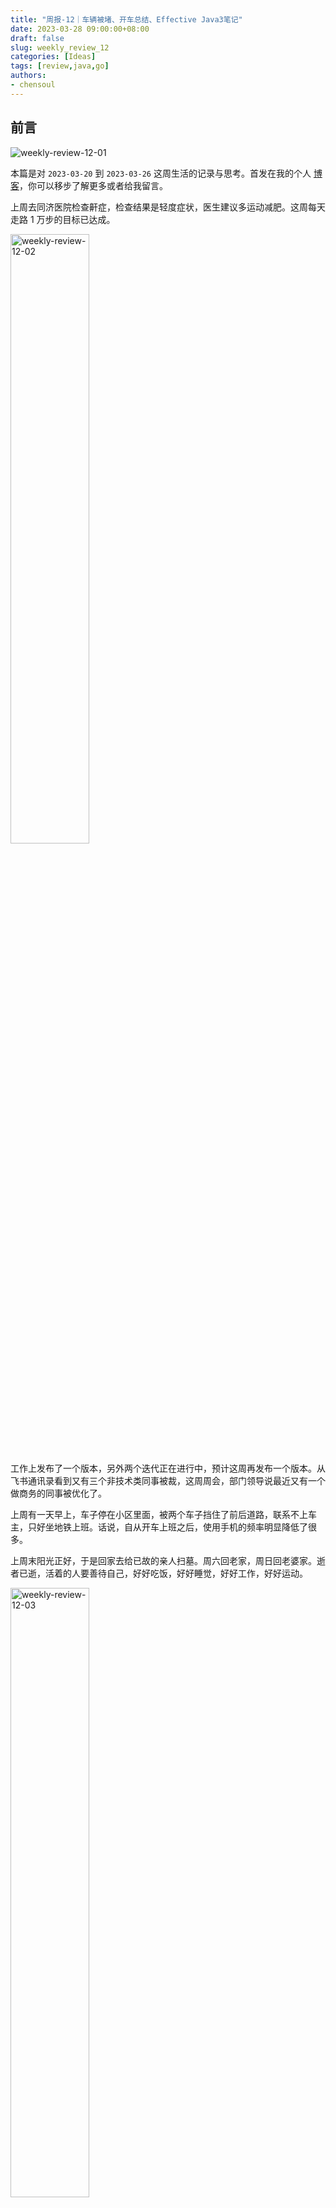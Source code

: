```yaml
---
title: "周报-12｜车辆被堵、开车总结、Effective Java3笔记"
date: 2023-03-28 09:00:00+08:00
draft: false
slug: weekly_review_12
categories: [Ideas]
tags: [review,java,go]
authors:
- chensoul 
---
```


## 前言

![weekly-review-12-01](https://chensoul.oss-cn-hangzhou.aliyuncs.com/images/weekly-review-12-01.jpeg)



本篇是对 `2023-03-20` 到 `2023-03-26` 这周生活的记录与思考。首发在我的个人 [博客](https://blog.chensoul.com/)，你可以移步了解更多或者给我留言。



上周去同济医院检查鼾症，检查结果是轻度症状，医生建议多运动减肥。这周每天走路 1 万步的目标已达成。

<img src="https://chensoul.oss-cn-hangzhou.aliyuncs.com/images/weekly-review-12-02.png" alt="weekly-review-12-02" style="width:50%;" />



工作上发布了一个版本，另外两个迭代正在进行中，预计这周再发布一个版本。从飞书通讯录看到又有三个非技术类同事被裁，这周周会，部门领导说最近又有一个做商务的同事被优化了。



上周有一天早上，车子停在小区里面，被两个车子挡住了前后道路，联系不上车主，只好坐地铁上班。话说，自从开车上班之后，使用手机的频率明显降低了很多。



上周末阳光正好，于是回家去给已故的亲人扫墓。周六回老家，周日回老婆家。逝者已逝，活着的人要善待自己，好好吃饭，好好睡觉，好好工作，好好运动。

<img src="https://chensoul.oss-cn-hangzhou.aliyuncs.com/images/weekly-review-12-03.jpeg" alt="weekly-review-12-03" style="width:50%;" />

## 工作

### Effective Java 3 笔记

请参考 [考虑以静态工厂方法代替构造函数](https://blog.chensoul.com/posts/2023/04/03/static-factory-methods-instead-of-constructors/) 。

### Machine-Learning-With-Go

B站视频：[「课程」使用Go做机器学习](https://www.bilibili.com/video/BV1iW411w7ev)

源代码：[Machine-Learning-With-Go](https://github.com/PacktPublishing/Machine-Learning-With-Go)



## 生活

### 车辆被堵

早上准备开车上班，发现车子前后道路都被车辆占道了。前面车辆占道，昨天晚上下班回来就发现了，也确认了这个车辆没有留挪车电话。当时就隐隐担忧今天早上会被挡住前后道路。没有想到，真的被挡了。后面的车辆留了挪车电话。六点半开始，我就给后面车的车主打电话发短信，对方一直没接电话，估计手机调静音还在睡觉吧。没有想到的是，截止到现在时间八点，他还没有给我回电话，这哥们睡得那是真香啊。



在道路被占用之后，我做了什么？除了给留了号码的那个车主打电话之外，我还想到交管 12123 APP 上面有一个一键挪车功能。于是，试了一下这个功能。原以为这个功能可以电话通知到对方挪车。实际情况却只是提交了一个工单而已，真是一个鸡肋的功能。用户使用这个功能，是希望及时联系到车主过来挪车，而不是提交一个工单之后，傻傻的等待。另外，这个功能也不能叫一键挪车，因为点击了这个功能之后，还要输入车牌号、上传照片。更好的体验应该是只用上传占用道路的车辆照片，由系统识别出车牌号，然后后台找到车主的手机号，生成一个临时号码并调用手机的拨号功能。



<img src="https://chensoul.oss-cn-hangzhou.aliyuncs.com/images/weekly-review-12-04.jpeg" alt="weekly-review-12-04" style="width:50%;" />



在道路被占用之后，我的心态是怎样的？刚开始想生气愤怒，后来想了想，事已至此，没有必要生气，生气只能影响自己一天的心情和好运。并尝试把这种对自己不利的一面转化为对自己有利的一面。原想六点半开车上班，道路被占之后，就可以体验一下七点多甚至八点多开车上班需要多长时间以及是否堵车。

如果是我把道路占用了，我该怎么做呢？首先，是车上留一个手机号码；其次，是第二天早上保证手机不关机并且没有静音。

如何避免再次出现这样的情况呢？一是通过电话或者便条的形式提醒车主要在车上留一个挪车电话并保证电话畅通，二是反馈给物业让物业来提醒小区里的车主不要随意占用车道。



### 开车总结

学到了新知识：

- 学会了如何调节前灯的高度。数字越大，灯光照射的越近。



开车需要改进的地方：

- 1、今天在菜场点火的时候，错把油门当刹车
- 2、准备加速超过左边货车的时候，货车打了右前灯，下意识地把方向盘向右打了一点
- 3、遇到红绿灯变黄灯时，刹车太急。想冲过去，但犹豫了。这样做太危险，不能存在侥幸心理。下次遇到这种情况，宁可提前刹车，等红灯过了，再向前行驶。



## 好物分享

虽然大部分有意思的内容会分享在 『[ChenSoul Share](https://t.me/chensoul_share)』Telegram 频道，不过还是挑选一部分在这里列举一下，感觉更像一个 newsletter 了。

### 一些文章

- [做了 6 年程序员，我学到的 10 条经验](https://lutaonan.com/blog/things-i-learnt-after-6-years-as-software-engineer/)

- [JetBrains 常用插件](https://mritd.com/2021/06/06/jetbrains-plugins/)
- [v2ray + warp-go 非全局使用Cloudflare WARP解锁New Bing等服务](https://blog.skyju.cc/post/v2ray-warp-go-unlock-new-bing/)
- [如何创建属于自己的私人资料库与私人搜索引擎 _](https://blog.17lai.site/posts/8f152670/)
- [如何高效地协作开发：一些 Google 的实践](https://1byte.io/google-large-scale-dev/)
- [Java高性能缓存库Caffeine](https://jasonkayzk.github.io/2023/03/28/Java%E9%AB%98%E6%80%A7%E8%83%BD%E7%BC%93%E5%AD%98%E5%BA%93Caffeine/)

### 一些工具

- [优设导航官网](https://hao.uisdc.com/)：设计导航2013年上线至今，是优设网旗下最专业好用的设计师导航网站！设计导航为设计师提供UI设计、设计教程、素材下载、高清图库、配色方案、App设计、网页设计等设计网站导航指引。设计导航每周更新，设计风向标就看优设网！

- [Zeabur 属于国人的免费托管平台](https://dusays.com/567/)

- [Neovim 使用体验](https://luyuhuang.tech/2023/03/21/nvim.html)
- [Github Copilot免费平替 - Codeium](https://www.domon.cn/github-copilotmian-fei-ping-ti-codeium/)
- [Chat with documents](https://chatdoc.com/)
- [Codeium](https://codeium.com/)：一款免费的类 Github Copilot 的 AI 代码辅助产品，可以便捷的和 AI 进行结对编程。初步使用下来和主流的 IDE 的集成很好，感兴趣的朋友可以先到[浏览器里在线尝试一番](https://codeium.com/playground)。

![codeium](https://chensoul.oss-cn-hangzhou.aliyuncs.com/images/weekly-review-12-05.jpeg)



### 一些视频

- 飚速宅男第五季
- 魔女



以上。

